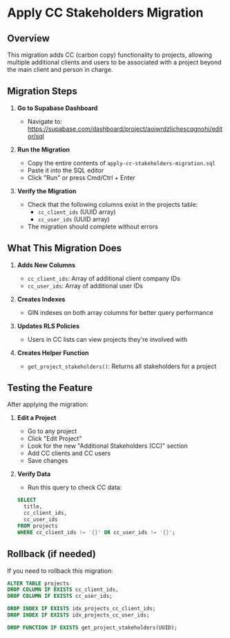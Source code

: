 # Apply CC Stakeholders Migration

## Overview
This migration adds CC (carbon copy) functionality to projects, allowing multiple additional clients and users to be associated with a project beyond the main client and person in charge.

## Migration Steps

1. **Go to Supabase Dashboard**
   - Navigate to: https://supabase.com/dashboard/project/aoiwrdzlichescqgnohi/editor/sql

2. **Run the Migration**
   - Copy the entire contents of `apply-cc-stakeholders-migration.sql`
   - Paste it into the SQL editor
   - Click "Run" or press Cmd/Ctrl + Enter

3. **Verify the Migration**
   - Check that the following columns exist in the projects table:
     - `cc_client_ids` (UUID array)
     - `cc_user_ids` (UUID array)
   - The migration should complete without errors

## What This Migration Does

1. **Adds New Columns**
   - `cc_client_ids`: Array of additional client company IDs
   - `cc_user_ids`: Array of additional user IDs

2. **Creates Indexes**
   - GIN indexes on both array columns for better query performance

3. **Updates RLS Policies**
   - Users in CC lists can view projects they're involved with

4. **Creates Helper Function**
   - `get_project_stakeholders()`: Returns all stakeholders for a project

## Testing the Feature

After applying the migration:

1. **Edit a Project**
   - Go to any project
   - Click "Edit Project"
   - Look for the new "Additional Stakeholders (CC)" section
   - Add CC clients and CC users
   - Save changes

2. **Verify Data**
   - Run this query to check CC data:
   ```sql
   SELECT 
     title,
     cc_client_ids,
     cc_user_ids
   FROM projects
   WHERE cc_client_ids != '{}' OR cc_user_ids != '{}';
   ```

## Rollback (if needed)

If you need to rollback this migration:
```sql
ALTER TABLE projects 
DROP COLUMN IF EXISTS cc_client_ids,
DROP COLUMN IF EXISTS cc_user_ids;

DROP INDEX IF EXISTS idx_projects_cc_client_ids;
DROP INDEX IF EXISTS idx_projects_cc_user_ids;

DROP FUNCTION IF EXISTS get_project_stakeholders(UUID);
```